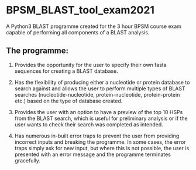 # BPSM_BLAST_tool_exam2021

A Python3 BLAST programme created for the 3 hour BPSM course exam capable of performing all components of a BLAST analysis.

## The programme:
1. Provides the opportunity for the user to specify their own fasta sequences for creating a BLAST database.

2. Has the flexibility of producing either a nucleotide or protein database to search against and allows the user to perform multiple types of BLAST searches (nucleotide-nucleotide, protein-nucleotide, protein-protein etc.) based on the type of database created.

3. Provides the user with an option to have a preview of the top 10 HSPs from the BLAST search, which is useful for preliminary analysis or if the user wants to check their search was completed as intended.

4. Has numerous in-built error traps to prevent the user from providing incorrect inputs and breaking the programme. In some cases, the error traps simply ask for new input, but where this is not possible, the user is presented with an error message and the programme terminates gracefully.
